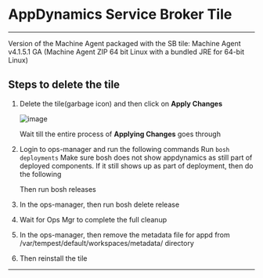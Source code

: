 AppDynamics Service Broker Tile 
===================

----------
Version of the Machine Agent packaged with the SB tile: Machine Agent v4.1.5.1 GA (Machine Agent ZIP 64 bit Linux with a bundled JRE for 64-bit Linux)

Steps to delete the tile
-------------

 1. Delete the tile(garbage icon) and then click on **Apply Changes**
      
     ![image](https://github.com/Appdynamics/ServiceBroker-PCF/blob/master/images/PCF1.png)
      
      Wait till the entire process of **Applying Changes** goes through
 3. Login to ops-manager and run the following commands
    Run `bosh deployments`
    Make sure bosh does not show appdynamics as still part of deployed
    components. 
     If it still shows up as part of deployment, then do the following
     
    Then run bosh releases
 5. In the ops-manager, then run bosh delete release <appD-release-name>
 6. Wait for Ops Mgr to complete the full cleanup
 7. In the ops-manager, then remove the metadata file for appd from
    /var/tempest/default/workspaces/metadata/ directory
 8. Then reinstall the tile


----------

